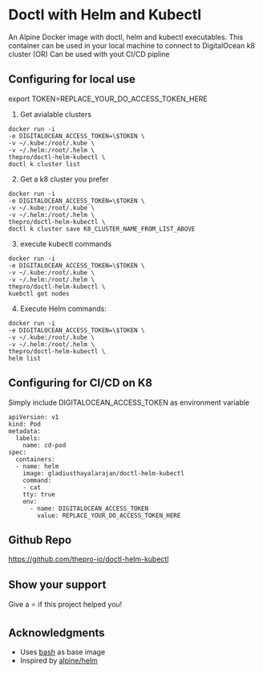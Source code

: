 # Doctl with Helm and Kubectl

An Alpine Docker image with doctl, helm and kubectl executables.
This container can be used in your local machine to connect to DigitalOcean k8 cluster
(OR)
Can be used with yout CI/CD pipline

## Configuring for local use

export TOKEN=REPLACE_YOUR_DO_ACCESS_TOKEN_HERE

1. Get avialable clusters

```
docker run -i
-e DIGITALOCEAN_ACCESS_TOKEN=\$TOKEN \
-v ~/.kube:/root/.kube \
-v ~/.helm:/root/.helm \
thepro/doctl-helm-kubectl \
doctl k cluster list
```

2. Get a k8 cluster you prefer

```
docker run -i
-e DIGITALOCEAN_ACCESS_TOKEN=\$TOKEN \
-v ~/.kube:/root/.kube \
-v ~/.helm:/root/.helm \
thepro/doctl-helm-kubectl \
doctl k cluster save K8_CLUSTER_NAME_FROM_LIST_ABOVE
```

3. execute kubectl commands

```
docker run -i
-e DIGITALOCEAN_ACCESS_TOKEN=\$TOKEN \
-v ~/.kube:/root/.kube \
-v ~/.helm:/root/.helm \
thepro/doctl-helm-kubectl \
kuebctl get nodes
```

4. Execute Helm commands:

```
docker run -i
-e DIGITALOCEAN_ACCESS_TOKEN=\$TOKEN \
-v ~/.kube:/root/.kube \
-v ~/.helm:/root/.helm \
thepro/doctl-helm-kubectl \
helm list
```

## Configuring for CI/CD on K8

Simply include DIGITALOCEAN_ACCESS_TOKEN as environment variable

```
apiVersion: v1
kind: Pod
metadata:
  labels:
    name: cd-pod
spec:
  containers:
  - name: helm
    image: gladiusthayalarajan/doctl-helm-kubectl
    command:
    - cat
    tty: true
    env:
      - name: DIGITALOCEAN_ACCESS_TOKEN
        value: REPLACE_YOUR_DO_ACCESS_TOKEN_HERE
```

## Github Repo

https://github.com/thepro-io/doctl-helm-kubectl

## Show your support

Give a ⭐️ if this project helped you!

## Acknowledgments

- Uses [bash](https://hub.docker.com/_/bash) as base image
- Inspired by [alpine/helm](https://hub.docker.com/r/alpine/helm)
